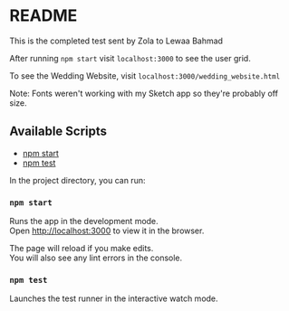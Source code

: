 # README

This is the completed test sent by Zola to Lewaa Bahmad

After running `npm start` visit `localhost:3000` to see the user grid. 

To see the Wedding Website, visit `localhost:3000/wedding_website.html`

Note: Fonts weren't working with my Sketch app so they're probably off size.

## Available Scripts

- [npm start](#npm-start)
- [npm test](#npm-test)

In the project directory, you can run:

### `npm start`

Runs the app in the development mode.<br>
Open [http://localhost:3000](http://localhost:3000) to view it in the browser.

The page will reload if you make edits.<br>
You will also see any lint errors in the console.

### `npm test`

Launches the test runner in the interactive watch mode.<br>


